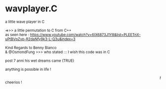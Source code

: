 # wavplayer.C
<sup> a little wave player in C </br></sup>

<sup> =>>> a little permutation to C from C++ </br> </sup>
<sup>as seen here : https://www.youtube.com/watch?v=6IX6873J1Y8&list=PLEETnX-uPtBVpZvp-R2daNfy9k3-L-Q3u&index=3 </sup>

<sup>Kind Regards to Benny Blanco </br></sup>
<sup>& @OsmondFung >>> who stated ::: I wish this code was in C</sup>

<sup>post 7 anni his wet dreams came (TRUE)</sup>

<sup>anything is possible in life !</sup>

<sup><marquee>Never stop dreamin' !!!    !     !      !! </br></marquee></sup>
<sup>cheerios !</sup>
